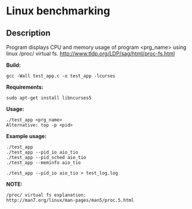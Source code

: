 # Linux benchmarking

## Description
Program displays CPU and memory usage of program <prg_name> using linux /proc/ virtual fs.
http://www.tldp.org/LDP/sag/html/proc-fs.html

**Build:**
```
gcc -Wall test_app.c -o test_app -lcurses
```
**Requirements:**
```
sudo apt-get install libncurses5
```
**Usage:**
```
./test_app <prg_name>
Alternative: top -p <pid>
```

**Example usage:**
```
./test_app
./test_app --pid_io aio_tio
./test_app --pid_sched aio_tio
./test_app --meminfo aio_tio

./test_app --pid_io aio_tio > test_log.log
```

**NOTE:**
```
/proc/ virtual fs explanation:
http://man7.org/linux/man-pages/man5/proc.5.html
```
